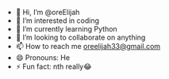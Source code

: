 - 👋 Hi, I’m @oreElijah
- 👀 I’m interested in coding
- 🌱 I’m currently learning Python
- 💞️ I’m looking to collaborate on anything
- 📫 How to reach me oreelijah33@gmail.com
- 😄 Pronouns: He
- ⚡ Fun fact: nth really😂

<!---
oreElijah/oreElijah is a ✨ special ✨ repository because its `README.md` (this file) appears on your GitHub profile.
You can click the Preview link to take a look at your changes.
--->
